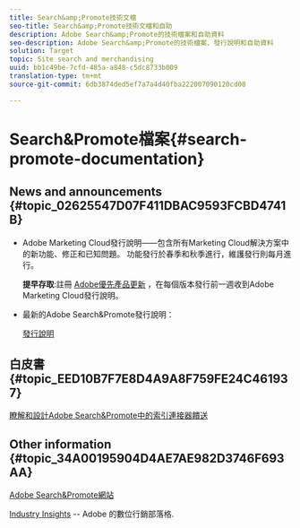 ```yaml
---
title: Search&amp;Promote技術文檔
seo-title: Search&amp;Promote技術文檔和自助
description: Adobe Search&amp;Promote的技術檔案和自助資料
seo-description: Adobe Search&amp;Promote的技術檔案、發行說明和自助資料
solution: Target
topic: Site search and merchandising
uuid: bb1c49be-7cfd-485a-a848-c5dc8733b009
translation-type: tm+mt
source-git-commit: 6db3874ded5ef7a7a4d40fba222007090120cd08

---
```



# Search&amp;Promote檔案{#search-promote-documentation}

## News and announcements {#topic_02625547D07F411DBAC9593FCBD4741B}

* Adobe Marketing Cloud發行說明——包含所有Marketing Cloud解決方案中的新功能、修正和已知問題。 功能發行於春季和秋季進行，維護發行則每月進行。

   **提早存取**:註冊 [Adobe優先產品更新](https://campaign.adobe.com/webApp/adbePriorityProductSubscribe) ，在每個版本發行前一週收到Adobe Marketing Cloud發行說明。

* 最新的Adobe Search&amp;Promote發行說明：

   [發行說明](/help/c-searchpromote-release-notes/c-rn-02-13-18-version-1811.md)

## 白皮書 {#topic_EED10B7F7E8D4A9A8F759FE24C461937}

[瞭解和設計Adobe Search&amp;Promote中的索引連接器饋送](https://marketing.adobe.com/resources/help/en_US/snp/index_connector_feeds.pdf)

## Other information {#topic_34A00195904D4AE7AE982D3746F693AA}

[Adobe Search&amp;Promote網站](https://www.adobe.com/solutions/testing-targeting/search-driven-merchandising.html)

[Industry Insights](https://blogs.adobe.com/digitalmarketing/) -- Adobe 的數位行銷部落格.
